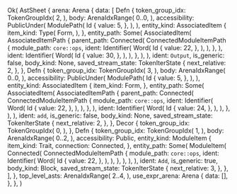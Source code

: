 Ok(
    AstSheet {
        arena: Arena {
            data: [
                Defn {
                    token_group_idx: TokenGroupIdx(
                        2,
                    ),
                    body: ArenaIdxRange(
                        0..0,
                    ),
                    accessibility: PublicUnder(
                        ModulePath(
                            Id {
                                value: 5,
                            },
                        ),
                    ),
                    entity_kind: AssociatedItem {
                        item_kind: Type(
                            Form,
                        ),
                    },
                    entity_path: Some(
                        AssociatedItem(
                            AssociatedItemPath {
                                parent_path: Connected(
                                    ConnectedModuleItemPath {
                                        module_path: `core::ops`,
                                        ident: Identifier(
                                            Word(
                                                Id {
                                                    value: 22,
                                                },
                                            ),
                                        ),
                                    },
                                ),
                                ident: Identifier(
                                    Word(
                                        Id {
                                            value: 30,
                                        },
                                    ),
                                ),
                            },
                        ),
                    ),
                    ident: `Output`,
                    is_generic: false,
                    body_kind: None,
                    saved_stream_state: TokenIterState {
                        next_relative: 2,
                    },
                },
                Defn {
                    token_group_idx: TokenGroupIdx(
                        3,
                    ),
                    body: ArenaIdxRange(
                        0..0,
                    ),
                    accessibility: PublicUnder(
                        ModulePath(
                            Id {
                                value: 5,
                            },
                        ),
                    ),
                    entity_kind: AssociatedItem {
                        item_kind: Form,
                    },
                    entity_path: Some(
                        AssociatedItem(
                            AssociatedItemPath {
                                parent_path: Connected(
                                    ConnectedModuleItemPath {
                                        module_path: `core::ops`,
                                        ident: Identifier(
                                            Word(
                                                Id {
                                                    value: 22,
                                                },
                                            ),
                                        ),
                                    },
                                ),
                                ident: Identifier(
                                    Word(
                                        Id {
                                            value: 24,
                                        },
                                    ),
                                ),
                            },
                        ),
                    ),
                    ident: `add`,
                    is_generic: false,
                    body_kind: None,
                    saved_stream_state: TokenIterState {
                        next_relative: 2,
                    },
                },
                Decor {
                    token_group_idx: TokenGroupIdx(
                        0,
                    ),
                },
                Defn {
                    token_group_idx: TokenGroupIdx(
                        1,
                    ),
                    body: ArenaIdxRange(
                        0..2,
                    ),
                    accessibility: Public,
                    entity_kind: ModuleItem {
                        item_kind: Trait,
                        connection: Connected,
                    },
                    entity_path: Some(
                         ModuleItem(
                            Connected(
                                ConnectedModuleItemPath {
                                    module_path: `core::ops`,
                                    ident: Identifier(
                                        Word(
                                            Id {
                                                value: 22,
                                            },
                                        ),
                                    ),
                                },
                            ),
                        ),
                    ),
                    ident: `Add`,
                    is_generic: true,
                    body_kind: Block,
                    saved_stream_state: TokenIterState {
                        next_relative: 3,
                    },
                },
            ],
        },
        top_level_asts: ArenaIdxRange(
            2..4,
        ),
        use_expr_arena: Arena {
            data: [],
        },
    },
)
